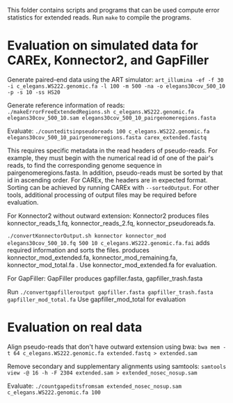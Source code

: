 This folder contains scripts and programs that can be used compute error statistics for extended reads.
Run `make` to compile the programs.

# Evaluation on simulated data for CAREx, Konnector2, and GapFiller

Generate paired-end data using the ART simulator: 
`art_illumina -ef -f 30 -i c_elegans.WS222.genomic.fa -l 100 -m 500 -na -o elegans30cov_500_10 -p -s 10 -ss HS20` 

Generate reference information of reads: 
`./makeErrorFreeExtendedRegions.sh c_elegans.WS222.genomic.fa elegans30cov_500_10.sam elegans30cov_500_10_pairgenomeregions.fasta `

Evaluate:
`./counteditsinpseudoreads 100 c_elegans.WS222.genomic.fa elegans30cov_500_10_pairgenomeregions.fasta carex_extended.fastq`

This requires specific metadata in the read headers of pseudo-reads. For example, they must begin with the numerical read id of one of the pair's reads, to find the corresponding genome sequence in pairgenomeregions.fasta. In addition, pseudo-reads must be sorted by that id in ascending order. For CAREx, the headers are in expected format. Sorting can be achieved by running CAREx with `--sortedOutput`. For other tools, additional processing of output files may be required before evaluation.

For Konnector2 without outward extension:
Konnector2 produces files konnector_reads_1.fq, konnector_reads_2.fq, konnector_pseudoreads.fa.

`./convertKonnectorOutput.sh konnector konnector_mod elegans30cov_500_10.fq 500 10 c_elegans.WS222.genomic.fa.fai`
adds required information and sorts the files. produces konnector_mod_extended.fa, konnector_mod_remaining.fa, konnector_mod_total.fa . Use konnector_mod_extended.fa for evaluation.

For GapFiller:
GapFiller produces gapfiller.fasta, gapfiller_trash.fasta

Run `./convertgapfilleroutput gapfiller.fasta gapfiller_trash.fasta gapfiller_mod_total.fa` 
Use gapfiller_mod_total for evaluation


# Evaluation on real data

Align pseudo-reads that don't have outward extension using bwa:
`bwa mem -t 64 c_elegans.WS222.genomic.fa extended.fastq > extended.sam`

Remove secondary and supplementary alignments using samtools:
`samtools view -@ 16 -h -F 2304 extended.sam > extended_nosec_nosup.sam`

Evaluate:
`./countgapeditsfromsam extended_nosec_nosup.sam c_elegans.WS222.genomic.fa 100`

